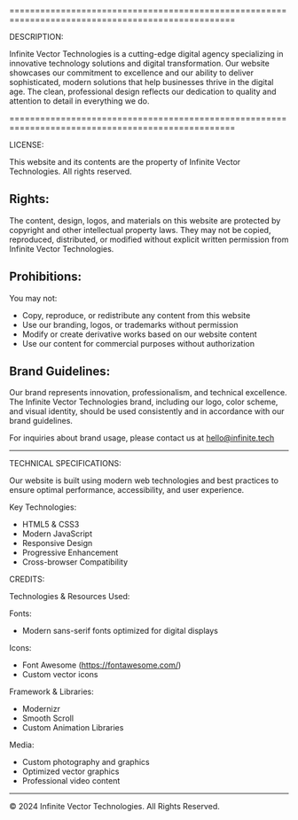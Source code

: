 ==================================================================================================

DESCRIPTION:

Infinite Vector Technologies is a cutting-edge digital agency specializing in innovative technology 
solutions and digital transformation. Our website showcases our commitment to excellence and our 
ability to deliver sophisticated, modern solutions that help businesses thrive in the digital age.
The clean, professional design reflects our dedication to quality and attention to detail in 
everything we do.

==================================================================================================


LICENSE:

This website and its contents are the property of Infinite Vector Technologies.
All rights reserved.


Rights:
-------

The content, design, logos, and materials on this website are protected by copyright and other 
intellectual property laws. They may not be copied, reproduced, distributed, or modified without 
explicit written permission from Infinite Vector Technologies.


Prohibitions:
-------------

You may not:
- Copy, reproduce, or redistribute any content from this website
- Use our branding, logos, or trademarks without permission
- Modify or create derivative works based on our website content
- Use our content for commercial purposes without authorization


Brand Guidelines:
----------------

Our brand represents innovation, professionalism, and technical excellence. The Infinite Vector 
Technologies brand, including our logo, color scheme, and visual identity, should be used 
consistently and in accordance with our brand guidelines.

For inquiries about brand usage, please contact us at hello@infinite.tech


--------------------------------------------------------------------------------------------------


TECHNICAL SPECIFICATIONS:

Our website is built using modern web technologies and best practices to ensure optimal 
performance, accessibility, and user experience.

Key Technologies:
- HTML5 & CSS3
- Modern JavaScript
- Responsive Design
- Progressive Enhancement
- Cross-browser Compatibility


CREDITS:

Technologies & Resources Used:

Fonts:
- Modern sans-serif fonts optimized for digital displays

Icons:
- Font Awesome (https://fontawesome.com/)
- Custom vector icons

Framework & Libraries:
- Modernizr
- Smooth Scroll
- Custom Animation Libraries

Media:
- Custom photography and graphics
- Optimized vector graphics
- Professional video content

-------------------------------------------------------------------------------------------------------

© 2024 Infinite Vector Technologies. All Rights Reserved.

